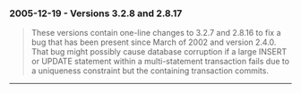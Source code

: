 ### 2005\-12\-19 \- Versions 3\.2\.8 and 2\.8\.17


> These versions contain one\-line changes to 3\.2\.7 and 2\.8\.16 to fix a bug
>  that has been present since March of 2002 and version 2\.4\.0\.
>  That bug might possibly cause database corruption if a large INSERT or
>  UPDATE statement within a multi\-statement transaction fails due to a
>  uniqueness constraint but the containing transaction commits.



---

